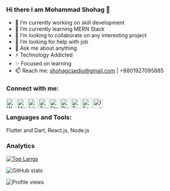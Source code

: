### Hi there I am Mohammad Shohag 👋

- 🔭 I’m currently working on skill development
- 🌱 I’m currently learning MERN Stack
- 👯 I’m looking to collaborate on any interesting project
- 🤔 I’m looking for help with job
- 💬 Ask me about anything
- ⚡ Technology Addicted
- ✨ Focused on learning
- 📫 Reach me: shohagcsediu@gmail.com | +8801927095885

### Connect with me:
[<img align="left" alt="Whatsapp" width="26px" src="https://i.imgur.com/5RcuQSo.png" />][whatsapp]
[<img align="left" alt="Medium" width="26px" src="https://i.imgur.com/2Vx1jdP.png" />][medium]
[<img align="left" alt="Linkedin" width="26px" src="https://i.imgur.com/mMnHKRL.png" />][linkedin]
[<img align="left" alt="Twitter" width="26px" src="https://i.imgur.com/nl03kI0.png" />][twitter]
[<img align="left" alt="Stackoverflow" width="26px" src="https://i.imgur.com/14wFxRw.png" />][stackoverflow]
[<img align="left" alt="Pinterest" width="26px" src="https://i.imgur.com/eL2rw1L.png" />][pinterest]
[<img align="left" alt="Tumblr" width="26px" src="https://i.imgur.com/3AwqP6x.png" />][tumblr]
[<img align="left" alt="Facebook" width="26px" src="https://i.imgur.com/gy6BxWD.png" />][facebook]
[<img align="left" alt="Instagram" width="26px" src="https://i.imgur.com/zmJcCYa.jpg" />][instagram]
<br />
### Languages and Tools:
Flutter and Dart, React.js, Node.js<br />
### Analytics
[![Top Langs](https://github-readme-stats.vercel.app/api/top-langs/?username=shohagcsediu)](https://github.com/anuraghazra/github-readme-stats)

![GitHub stats](https://github-readme-stats.vercel.app/api?username=shohagcsediu&show_icons=true&count_private=true)  

![Profile views](https://gpvc.arturio.dev/shohagcsediu)

[whatsapp]: https://wa.me/8801927095885
[medium]: https://shohagcsediu.medium.com/
[linkedin]: https://www.linkedin.com/in/shohagcsediu
[twitter]: https://twitter.com/shohagcsediu
[stackoverflow]: https://stackoverflow.com/users/5145944/mohammad-shohag
[pinterest]: https://www.pinterest.com/shohagcsediu/
[tumblr]: https://shohagcsediu.tumblr.com/
[facebook]: https://www.facebook.com/shohag.py
[instagram]: https://www.instagram.com/shohagcsediu/
